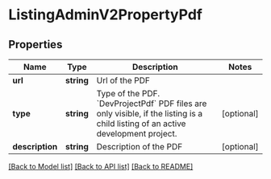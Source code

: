 # ListingAdminV2PropertyPdf

## Properties
Name | Type | Description | Notes
------------ | ------------- | ------------- | -------------
**url** | **string** | Url of the PDF | 
**type** | **string** | Type of the PDF. &#x60;DevProjectPdf&#x60; PDF files are only visible, if the listing is a child listing of an active development project. | [optional] 
**description** | **string** | Description of the PDF | [optional] 

[[Back to Model list]](../../README.md#documentation-for-models) [[Back to API list]](../../README.md#documentation-for-api-endpoints) [[Back to README]](../../README.md)

